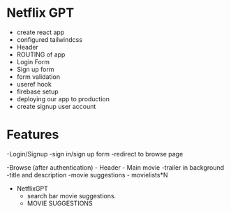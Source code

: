 # Netflix GPT
 

   - create react app
   - configured tailwindcss
   - Header
   - ROUTING of app
   - Login Form
   - Sign up form
   - form validation
   - useref hook
   - firebase setup
   - deploying our app  to production
   - create signup user account


# Features
-Login/Signup
   -sign in/sign up form
   -redirect to browse page

-Browse (after authentication)
     - Header
     - Main movie
         -trailer in background
         -title and description
         -movie suggestions
             - movielists*N
- NetflixGPT
   - search bar movie suggestions.
   - MOVIE SUGGESTIONS
